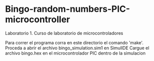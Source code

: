 # Bingo-random-numbers-PIC-microcontroller
Laboratorio 1. Curso de laboratorio de microcontroladores

Para correr el programa corra en este directorio el comando 'make'. 
Proceda a abrir el archivo bingo_simulation.sim1 en SimulIDE
Cargue el archivo bingo.hex en el microcontrolador PIC dentro de la simulacion
